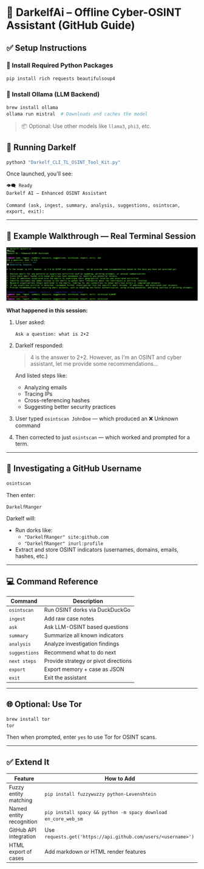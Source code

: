 # 🧠 DarkelfAi – Offline Cyber-OSINT Assistant (GitHub Guide)

## ✅ Setup Instructions

### 🔧 Install Required Python Packages

```bash
pip install rich requests beautifulsoup4
```

### 🧠 Install Ollama (LLM Backend)

```bash
brew install ollama
ollama run mistral  # Downloads and caches the model
```

> 📦 Optional: Use other models like `llama3`, `phi3`, etc.

## 🚀 Running Darkelf

```bash
python3 "Darkelf_CLI_TL_OSINT_Tool_Kit.py"
```

Once launched, you'll see:

```text
👁️‍🗨️ Ready
Darkelf AI — Enhanced OSINT Assistant

Command (ask, ingest, summary, analysis, suggestions, osintscan, export, exit):
```

---

## 📸 Example Walkthrough — Real Terminal Session

![DarkelfAi Terminal Screenshot](https://github.com/Darkelf2024/Darkelf-CLI-Tools/blob/main/images/DarkelfAi.png)

**What happened in this session:**

1. User asked:
   ```
   Ask a question: what is 2+2
   ```

2. Darkelf responded:
   > 4 is the answer to 2+2. However, as I'm an OSINT and cyber assistant, let me provide some recommendations...

   And listed steps like:
   - Analyzing emails
   - Tracing IPs
   - Cross-referencing hashes
   - Suggesting better security practices

3. User typed `osintscan JohnDoe` — which produced an ❌ Unknown command

4. Then corrected to just `osintscan` — which worked and prompted for a term.

---

## 🔎 Investigating a GitHub Username

```bash
osintscan
```

Then enter:

```
DarkelfRanger
```

Darkelf will:

- Run dorks like:
  - `"DarkelfRanger" site:github.com`
  - `"DarkelfRanger" inurl:profile`
- Extract and store OSINT indicators (usernames, domains, emails, hashes, etc.)

---

## 💻 Command Reference

| Command      | Description                                              |
|--------------|----------------------------------------------------------|
| `osintscan`  | Run OSINT dorks via DuckDuckGo                           |
| `ingest`     | Add raw case notes                                       |
| `ask`        | Ask LLM-OSINT based questions                            |
| `summary`    | Summarize all known indicators                           |
| `analysis`   | Analyze investigation findings                           |
| `suggestions`| Recommend what to do next                                |
| `next steps` | Provide strategy or pivot directions                     |
| `export`     | Export memory + case as JSON                             |
| `exit`       | Exit the assistant                                       |

---

## 🌐 Optional: Use Tor

```bash
brew install tor
tor
```

Then when prompted, enter `yes` to use Tor for OSINT scans.

---

## ✅ Extend It

| Feature                    | How to Add                                      |
|---------------------------|-------------------------------------------------|
| Fuzzy entity matching     | `pip install fuzzywuzzy python-Levenshtein`     |
| Named entity recognition  | `pip install spacy && python -m spacy download en_core_web_sm` |
| GitHub API integration    | Use `requests.get('https://api.github.com/users/<username>')` |
| HTML export of cases      | Add markdown or HTML render features            |

